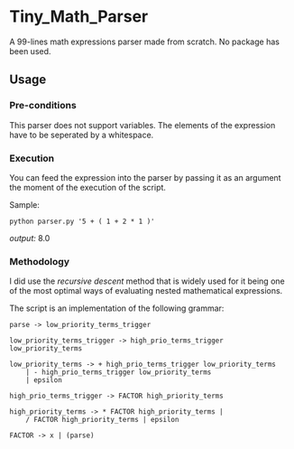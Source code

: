 # Tiny_Math_Parser
A 99-lines math expressions parser made from scratch. No package has been used.

## Usage

### Pre-conditions
This parser does not support variables.
The elements of the expression have to be seperated by a whitespace.

### Execution
You can feed the expression into the parser by passing it as an argument the moment of the execution of the script.

Sample:

```
python parser.py '5 + ( 1 + 2 * 1 )'
```
_output:_ 8.0

### Methodology

I did use the *recursive descent* method that is widely used for it being one of the most optimal ways of evaluating nested mathematical expressions.

The script is an implementation of the following grammar:

```
parse -> low_priority_terms_trigger

low_priority_terms_trigger -> high_prio_terms_trigger low_priority_terms

low_priority_terms -> + high_prio_terms_trigger low_priority_terms
    | - high_prio_terms_trigger low_priority_terms
    | epsilon

high_prio_terms_trigger -> FACTOR high_priority_terms

high_priority_terms -> * FACTOR high_priority_terms | 
    / FACTOR high_priority_terms | epsilon

FACTOR -> x | (parse)
```
